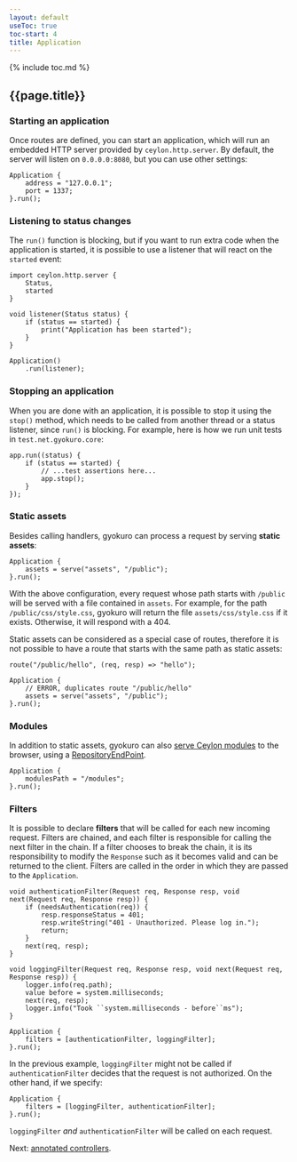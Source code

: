 ```yaml
---
layout: default
useToc: true
toc-start: 4
title: Application
---
```


{% include toc.md %}

## {{page.title}}

### Starting an application

Once routes are defined, you can start an application, which will run an embedded HTTP server
provided by `ceylon.http.server`. By default, the server will listen on `0.0.0.0:8080`, but you can use
other settings:

    Application {
        address = "127.0.0.1";
        port = 1337;
    }.run();  

### Listening to status changes

The `run()` function is blocking, but if you want to run extra code when the application is started,
it is possible to use a listener that will react on the `started` event:

    import ceylon.http.server {
        Status,
        started
    }

    void listener(Status status) {
        if (status == started) {
            print("Application has been started");
        }
    }

    Application()
        .run(listener);

### Stopping an application

When you are done with an application, it is possible to stop it using the `stop()` method, which
needs to be called from another thread or a status listener, since `run()` is blocking. For example,
here is how we run unit tests in `test.net.gyokuro.core`:

    app.run((status) {
        if (status == started) {
            // ...test assertions here...
            app.stop();
        }
    });

### Static assets

Besides calling handlers, gyokuro can process a request by serving **static assets**:

    Application {
        assets = serve("assets", "/public");
    }.run();

With the above configuration, every request whose path starts with `/public` will be served with
a file contained in `assets`. For example, for the path `/public/css/style.css`, gyokuro will
return the file `assets/css/style.css` if it exists. Otherwise, it will respond with a 404.

Static assets can be considered as a special case of routes, therefore it is not possible to
have a route that starts with the same path as static assets:

    route("/public/hello", (req, resp) => "hello");
    
    Application {
        // ERROR, duplicates route "/public/hello"
        assets = serve("assets", "/public"); 
    }.run();

### Modules

In addition to static assets, gyokuro can also 
[serve Ceylon modules](http://ceylon-lang.org/blog/2016/02/15/ceylon-browser-again/) to the browser,
using a [RepositoryEndPoint](https://modules.ceylon-lang.org/repo/1/ceylon/net/1.3.1/module-doc/api/http/server/endpoints/RepositoryEndpoint.type.html).

    Application {
        modulesPath = "/modules"; 
    }.run();

### Filters

It is possible to declare **filters** that will be called for each new incoming request. Filters
are chained, and each filter is responsible for calling the next filter in the chain.
If a filter chooses to break the chain, it is its responsibility to modify the `Response` such as it
becomes valid and can be returned to the client. Filters are called in the order in which they are
passed to the `Application`.

    void authenticationFilter(Request req, Response resp, void next(Request req, Response resp)) {
        if (needsAuthentication(req)) {
            resp.responseStatus = 401;
            resp.writeString("401 - Unauthorized. Please log in.");
            return;
        }
        next(req, resp);
    }

    void loggingFilter(Request req, Response resp, void next(Request req, Response resp)) {
        logger.info(req.path);
        value before = system.milliseconds;
        next(req, resp);
        logger.info("Took ``system.milliseconds - before``ms");
    }
    
    Application {
        filters = [authenticationFilter, loggingFilter];
    }.run();

In the previous example, `loggingFilter` might not be called if `authenticationFilter` decides that
the request is not authorized. On the other hand, if we specify:

    Application {
        filters = [loggingFilter, authenticationFilter];
    }.run();

 `loggingFilter` *and* `authenticationFilter` will be called on each request.

Next: [annotated controllers](controllers).